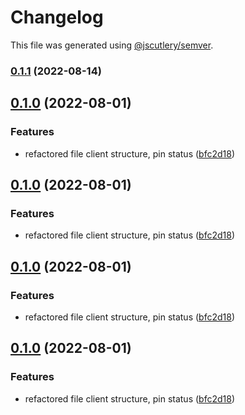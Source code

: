 # Changelog

This file was generated using [@jscutlery/semver](https://github.com/jscutlery/semver).

### [0.1.1](https://github.com/Crate-Network/crate/compare/@crate/types-0.1.0...@crate/types-0.1.1) (2022-08-14)

## [0.1.0](https://github.com/Crate-Network/crate/compare/@crate/types-0.0.1...@crate/types-0.1.0) (2022-08-01)

### Features

- refactored file client structure, pin status ([bfc2d18](https://github.com/Crate-Network/crate/commit/bfc2d18814bca2bf43bc7bef1013cac40ed744ce))

## [0.1.0](https://github.com/Crate-Network/crate/compare/@crate/types-0.0.1...@crate/types-0.1.0) (2022-08-01)

### Features

- refactored file client structure, pin status ([bfc2d18](https://github.com/Crate-Network/crate/commit/bfc2d18814bca2bf43bc7bef1013cac40ed744ce))

## [0.1.0](https://github.com/Crate-Network/crate/compare/@crate/types-0.0.1...@crate/types-0.1.0) (2022-08-01)

### Features

- refactored file client structure, pin status ([bfc2d18](https://github.com/Crate-Network/crate/commit/bfc2d18814bca2bf43bc7bef1013cac40ed744ce))

## [0.1.0](https://github.com/Crate-Network/crate/compare/@crate/types-0.0.1...@crate/types-0.1.0) (2022-08-01)

### Features

- refactored file client structure, pin status ([bfc2d18](https://github.com/Crate-Network/crate/commit/bfc2d18814bca2bf43bc7bef1013cac40ed744ce))
